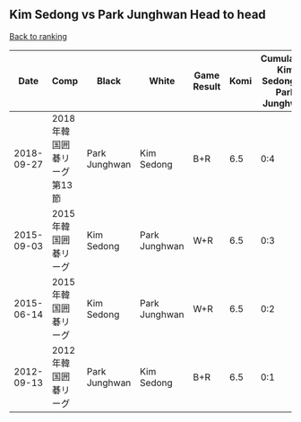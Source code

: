 ## Kim Sedong vs Park Junghwan Head to head

[Back to ranking](../../index.md)




| **Date** | **Comp** | **Black** | **White** | **Game Result** | **Komi** | **Cumulative Kim Sedong Vs Park Junghwan** | **Kim Sedong Streak** | **Park Junghwan Streak** | 
| --- | --- | --- | --- | --- | --- | --- | --- | --- |
| 2018-09-27 | 2018年韓国囲碁リーグ第13節 | Park Junghwan | Kim Sedong | B+R | 6.5 | 0:4 | 0 | 4 | 
| 2015-09-03 | 2015年韓国囲碁リーグ | Kim Sedong | Park Junghwan | W+R | 6.5 | 0:3 | 0 | 3 | 
| 2015-06-14 | 2015年韓国囲碁リーグ | Kim Sedong | Park Junghwan | W+R | 6.5 | 0:2 | 0 | 2 | 
| 2012-09-13 | 2012年韓国囲碁リーグ | Park Junghwan | Kim Sedong | B+R | 6.5 | 0:1 | 0 | 1 |




